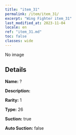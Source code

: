 ```yaml
---
title: "item_31"
permalink: /item/item_31/
excerpt: "Wing Fighter item_31"
last_modified_at: 2023-11-04
locale: en
ref: "item_31.md"
toc: false
classes: wide
---
```



 No image



## Details

 **Name:** ? 

 **Description:** 

 **Rarity:** 1 

 **Type:** 26 

 **Suction:** true 

 **Auto Suction:** false 



